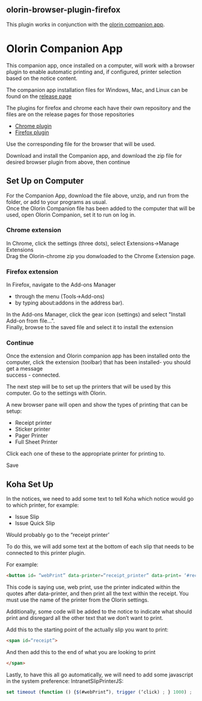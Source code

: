 ## olorin-browser-plugin-firefox
This plugin works in conjunction with the [olorin companion app](https://github.com/bywatersolutions/olorin-companion-app/tree/master).

# Olorin Companion App

This companion app, once installed on a computer, will work with a browser plugin to enable automatic printing and, if configured, printer selection based on the notice content. 

The companion app installation files for Windows, Mac, and Linux can be found on the [release page](https://github.com/bywatersolutions/olorin-companion-app/releases)

The plugins for firefox and chrome each have their own repository and the files are on the release pages for those repositories
- [Chrome plugin](https://github.com/bywatersolutions/olorin-browser-plugin-chrome/releases)
- [Firefox plugin](https://github.com/bywatersolutions/olorin-browser-plugin-firefox/releases)

Use the corresponding file for the browser that will be used.

Download and install the Companion app, and download the zip file for desired browser plugin from above, then continue

## Set Up on Computer
For the Companion App, download the file above, unzip, and run from the folder, or add to your programs as usual.  
Once the Olorin Companion file has been added to the computer that will be used, open Olorin Companion, set it to run on log in. 

### Chrome extension
In Chrome, click the settings (three dots), select Extensions->Manage Extensions  
Drag the Olorin-chrome zip you donwloaded to the Chrome Extension page.

### Firefox extension
In Firefox, navigate to the Add-ons Manager
 - through the menu (Tools->Add-ons)
 - by typing about:addons in the address bar).

In the Add-ons Manager, click the gear icon (settings) and select "Install Add-on from file...".  
Finally, browse to the saved file and select it to install the extension

### Continue

Once the extension and Olorin companion app has been installed onto the computer, click the extension (toolbar) that has been installed- you should get a message  
success - connected.

The next step will be to set up the printers that will be used by this computer. Go to the settings with Olorin.

A new browser pane will open and show the types of printing that can be setup:
 - Receipt printer
 - Sticker printer
 - Pager Printer
 - Full Sheet Printer

Click each one of these to the appropriate printer for printing to. 

Save


## Koha Set Up

In the notices, we need to add some text to tell Koha which notice would go to which printer, for example:
 - Issue Slip
 - Issue Quick Slip

Would probably go to the “receipt printer’

To do this, we will add some text at the bottom of each slip that needs to be connected to this printer plugin. 

For example:
```html
<button id= “webPrint” data-printer=“receipt_printer” data-print= ‘#receipt”>Print</button>
```

This code is saying use, web print, use the printer indicated within the quotes after data-printer, and then print all the text within the receipt. You must use the name of the printer from the Olorin settings.

Additionally, some code will be added to the notice to indicate what should print and disregard all the other text that we don’t want to print. 

Add this to the starting point of the actually slip you want to print:
```html
<span id=“receipt”>
```

And then add this to the end of what you are looking to print
```html
</span>
```

Lastly, to have this all go automatically, we will need to add some javascript in the system preference: IntranetSlipPrinterJS:
```javascript
set timeout (function () {$(#webPrint”), trigger (‘click) ; } 1000) ;
```
